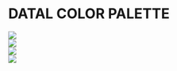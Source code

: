 # DATAL COLOR PALETTE
![](https://dummyimage.com/300x100/222831/eee.png&text=222831)<br>
![](https://dummyimage.com/300x100/393E46/eee.png&text=393E46)<br>
![](https://dummyimage.com/300x100/00ADB5/222831.png&text=00ADB5)<br>
![](https://dummyimage.com/300x100/EEEEEE/222831.png&text=00ADB5)<br>
